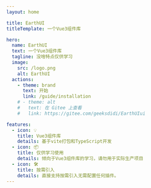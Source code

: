 ```yaml
---
layout: home

title: EarthUI
titleTemplate: 一个Vue3组件库

hero:
  name: EarthUI
  text: 一个Vue3组件库
  tagline: 没啥特点仅供学习
  image:
    src: /logo.png
    alt: EarthUI
  actions:
    - theme: brand
      text: 开始
      link: /guide/installation
    # - theme: alt
    #   text: 在 Gitee 上查看
    #   link: https://gitee.com/geeksdidi/EarthUIui

features:
  - icon: 💡
    title: Vue3组件库
    details: 基于vite打包和TypeScript开发
  - icon: 📦
    title: 仅供学习使用
    details: 倾向于Vue3组件库的学习，请勿用于实际生产项目
  - icon: 🛠️
    title: 按需引入
    details: 直接支持按需引入无需配置任何插件。
---
```


